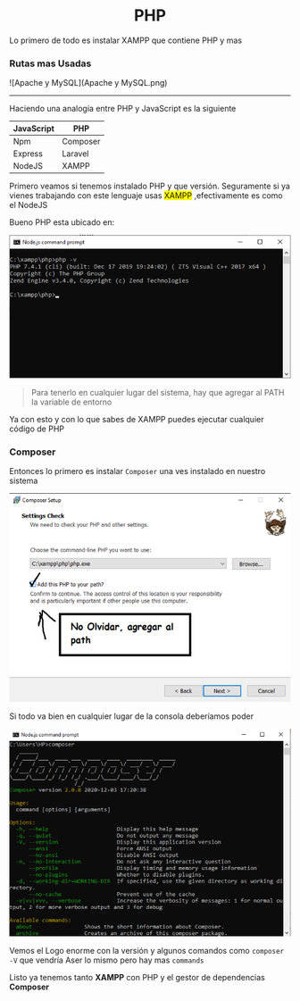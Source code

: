 <h1 align="center">PHP</h1>

Lo primero de todo es instalar XAMPP que contiene PHP y mas

### Rutas mas Usadas

![Apache y MySQL](Apache y MySQL.png)



<hr>

Haciendo una analogía entre PHP y JavaScript es la siguiente

| JavaScript | PHP      |
| ---------- | -------- |
| Npm        | Composer |
| Express    | Laravel  |
| NodeJS     | XAMPP    |

Primero veamos si tenemos instalado PHP y que versión. Seguramente si ya vienes trabajando con este lenguaje usas <span style="background:yellow;">XAMPP</span> ,efectivamente es como el NodeJS

Bueno PHP esta ubicado en:

![ubicacion-php](ubicacion-php.png)

> Para tenerlo en cualquier lugar del sistema, hay que agregar al PATH la variable de entorno

Ya con esto y con lo que sabes de XAMPP puedes ejecutar cualquier código de PHP



### Composer

Entonces lo primero es instalar `Composer` una ves instalado en nuestro sistema

![install-composer](install-composer.png)



Si todo va bien en cualquier lugar de la consola deberíamos poder

![composer-v](composer-v.png)

Vemos el Logo enorme con la versión y algunos comandos como `composer -V` que vendría Aser lo mismo pero hay mas `commands`

Listo ya tenemos tanto **XAMPP** con PHP y el gestor de dependencias **Composer**



